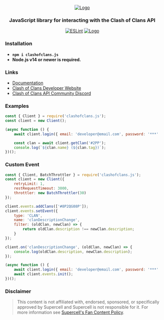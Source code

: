 <div align="center">

[![Logo](https://i.imgur.com/RHkfYVm.png.png)](https://clashofclans.js.org/)

### JavaScript library for interacting with the Clash of Clans API

[![ESLint](https://github.com/clashperk/clashofclans.js/actions/workflows/node.js.yml/badge.svg)](https://github.com/clashperk/clashofclans.js/actions/workflows/node.js.yml)
[![Logo](https://img.shields.io/npm/v/clashofclans.js.svg?maxAge=3600)](https://www.npmjs.com/package/clashofclans.js)

</div>

### Installation

-   **`npm i clashofclans.js`**
-   **Node.js v14 or newer is required.**

### Links

-   [Documentation](https://clashofclans.js.org/docs/)
-   [Clash of Clans Developer Website](https://developer.clashofclans.com/)
-   [Clash of Clans API Community Discord](https://discord.gg/Eaja7gJ)

### Examples

```js
const { Client } = require('clashofclans.js');
const client = new Client();

(async function () {
    await client.login({ email: 'developer@email.com', password: '***' });

    const clan = await client.getClan('#2PP');
    console.log(`${clan.name} (${clan.tag})`);
})();
```

### Custom Event

```js
const { Client, BatchThrottler } = require('clashofclans.js');
const client = new Client({
    retryLimit: 1,
    restRequestTimeout: 3000,
    throttler: new BatchThrottler(30)
});

client.events.addClans(['#8P2QG08P']);
client.events.setEvent({
    type: 'CLAN',
    name: 'clanDescriptionChange',
    filter: (oldClan, newClan) => {
        return oldClan.description !== newClan.description;
    }
});

client.on('clanDescriptionChange', (oldClan, newClan) => {
    console.log(oldClan.description, newClan.description);
});

(async function () {
    await client.login({ email: 'developer@email.com', password: '***' });
    await client.events.init();
})();
```

### Disclaimer

> This content is not affiliated with, endorsed, sponsored, or specifically approved by Supercell and Supercell is not responsible for it. For more information see [Supercell's Fan Content Policy](https://supercell.com/en/fan-content-policy/).
